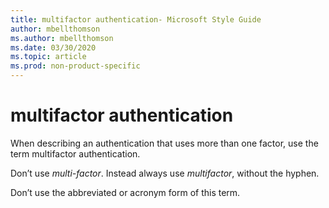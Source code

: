 ```yaml
---
title: multifactor authentication- Microsoft Style Guide
author: mbellthomson
ms.author: mbellthomson
ms.date: 03/30/2020
ms.topic: article
ms.prod: non-product-specific
---
```

# multifactor authentication

When describing an authentication that uses more than one factor, use the term multifactor authentication. 

Don’t use *multi-factor*. Instead always use *multifactor*, without the hyphen. 

Don’t use the abbreviated or acronym form of this term.
